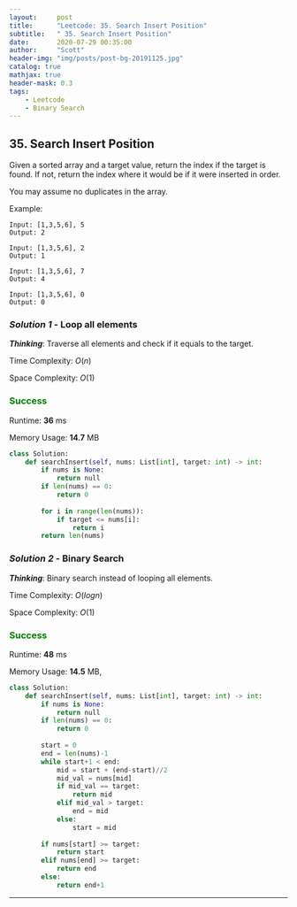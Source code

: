 ```yaml
---
layout:     post
title:      "Leetcode: 35. Search Insert Position"
subtitle:   " 35. Search Insert Position"
date:       2020-07-29 00:35:00
author:     "Scott"
header-img: "img/posts/post-bg-20191125.jpg"
catalog: true
mathjax: true
header-mask: 0.3
tags:
    - Leetcode
    - Binary Search
---
```





## 35. Search Insert Position
Given a sorted array and a target value, return the index if the target is found. If not, return the index where it would be if it were inserted in order.

You may assume no duplicates in the array.

Example:
```
Input: [1,3,5,6], 5
Output: 2

Input: [1,3,5,6], 2
Output: 1

Input: [1,3,5,6], 7
Output: 4

Input: [1,3,5,6], 0
Output: 0
```


### *Solution 1* - Loop all elements
***Thinking***: Traverse all elements and check if it equals to the target. 

Time Complexity: $O(n)$

Space Complexity: $O(1)$

### <font color='green'>Success</font> 

Runtime: **36** ms

Memory Usage: **14.7** MB

```python
class Solution:
    def searchInsert(self, nums: List[int], target: int) -> int:
        if nums is None:
            return null
        if len(nums) == 0:
            return 0
        
        for i in range(len(nums)):
            if target <= nums[i]:
                return i
        return len(nums)
```

### *Solution 2* - Binary Search
***Thinking***: Binary search instead of looping all elements. 

Time Complexity: $O(log  n)$

Space Complexity: $O(1)$

### <font color='green'>Success</font> 

Runtime: **48** ms

Memory Usage: **14.5** MB, 

```python
class Solution:
    def searchInsert(self, nums: List[int], target: int) -> int:
        if nums is None:
            return null
        if len(nums) == 0:
            return 0
        
        start = 0
        end = len(nums)-1
        while start+1 < end:
            mid = start + (end-start)//2
            mid_val = nums[mid]
            if mid_val == target:
                return mid
            elif mid_val > target:
                end = mid
            else:
                start = mid
                
        if nums[start] >= target:
            return start
        elif nums[end] >= target:
            return end
        else:
            return end+1
```
--- 
